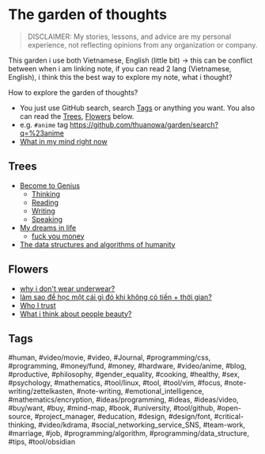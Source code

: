 # The garden of thoughts

> DISCLAIMER: My stories, lessons, and advice are my personal experience, not reflecting opinions from any organization or company.

This garden i use both Vietnamese, English (little bit) → this can be conflict between when i am linking note, if you can read 2 lang (Vietnamese, English), i think this the best way to explore my note, what i thought?

How to explore the garden of thoughts?
 - You just use GitHub search, search [Tags](#tags) or anything you want. You also can read the [Trees](#trees), [Flowers](#flowers) below.
  - e.g.  `#anime` tag <https://github.com/thuanowa/garden/search?q=%23anime>
  - [What in my mind right now](What%20in%20my%20mind%20right%20now.md)

## Trees

- [Become  to Genius](Become%20%20to%20Genius.md)
	- [Thinking](Thinking.md)
	- [Reading](Reading.md)
	- [Writing](Writing.md)
	- [Speaking](Speaking.md)
- [My dreams in life](My%20dreams%20in%20life.md)
	- [fuck you money](fuck%20you%20money.md)
- [The data structures and algorithms of humanity](The%20data%20structures%20and%20algorithms%20of%20humanity.md)

## Flowers

- [why i don't wear underwear?](why%20i%20don't%20wear%20underwear.md)
- [làm sao để học một cái gì đó khi không có tiền + thời gian?](làm%20sao%20để%20học%kg20một%20cái%20gì%20đó%20khi%20không%20có%20tiền%20+%20thời%20gian.md)
- [Who I trust](Who%20I%20trust.md)
- [What i think about people beauty?](What%20I%20think%20about%20people%20beauty.md)

## Tags 

#human, #video/movie, #video, #Journal, #programming/css, #programming, #money/fund, #money, #hardware, #video/anime, #blog, #productive, #philosophy, #gender_equality, #cooking, #healthy, #sex, #psychology, #mathematics, #tool/linux, #tool, #tool/vim, #focus, #note-writing/zettelkasten, #note-writing, #emotional_intelligence, #mathematics/encryption, #ideas/programming, #ideas, #ideas/video, #buy/want, #buy, #mind-map, #book, #university, #tool/github, #open-source, #project_manager, #education, #design, #design/font, #critical-thinking, #video/kdrama, #social_networking_service_SNS, #team-work, #marriage, #job, #programming/algorithm, #programming/data_structure, #tips, #tool/obsidian

<!--TODO: make tags clickable on GitHub-->